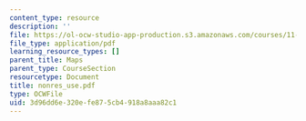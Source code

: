 ```yaml
---
content_type: resource
description: ''
file: https://ol-ocw-studio-app-production.s3.amazonaws.com/courses/11-332j-urban-design-fall-2003/3d96dd6e320efe875cb4918a8aaa82c1_nonres_use.pdf
file_type: application/pdf
learning_resource_types: []
parent_title: Maps
parent_type: CourseSection
resourcetype: Document
title: nonres_use.pdf
type: OCWFile
uid: 3d96dd6e-320e-fe87-5cb4-918a8aaa82c1
---
```

